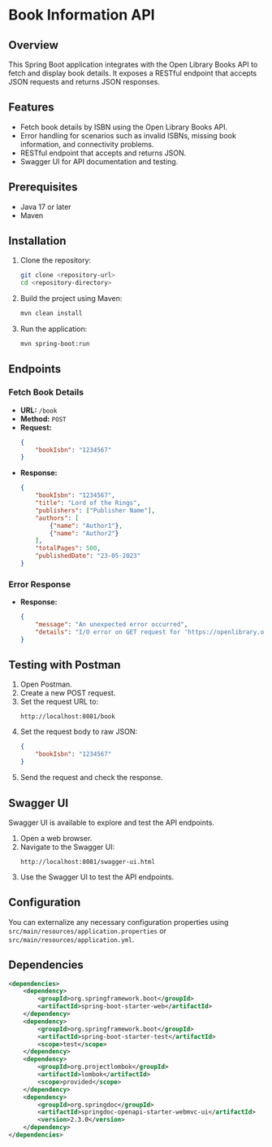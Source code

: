 # Book Information API

## Overview

This Spring Boot application integrates with the Open Library Books API to fetch and display book details. It exposes a RESTful endpoint that accepts JSON requests and returns JSON responses.

## Features

- Fetch book details by ISBN using the Open Library Books API.
- Error handling for scenarios such as invalid ISBNs, missing book information, and connectivity problems.
- RESTful endpoint that accepts and returns JSON.
- Swagger UI for API documentation and testing.

## Prerequisites

- Java 17 or later
- Maven

## Installation

1. Clone the repository:
    ```bash
    git clone <repository-url>
    cd <repository-directory>
    ```

2. Build the project using Maven:
    ```bash
    mvn clean install
    ```

3. Run the application:
    ```bash
    mvn spring-boot:run
    ```

## Endpoints

### Fetch Book Details

- **URL:** `/book`
- **Method:** `POST`
- **Request:**
    ```json
    {
        "bookIsbn": "1234567"
    }
    ```
- **Response:**
    ```json
    {
        "bookIsbn": "1234567",
        "title": "Lord of the Rings",
        "publishers": ["Publisher Name"],
        "authors": [
            {"name": "Author1"},
            {"name": "Author2"}
        ],
        "totalPages": 500,
        "publishedDate": "23-05-2023"
    }
    ```

### Error Response

- **Response:**
    ```json
    {
        "message": "An unexpected error occurred",
        "details": "I/O error on GET request for 'https://openlibrary.org/api/books': Connection timed out: no further information"
    }
    ```

## Testing with Postman

1. Open Postman.
2. Create a new POST request.
3. Set the request URL to:
    ```
    http://localhost:8081/book
    ```
4. Set the request body to raw JSON:
    ```json
    {
        "bookIsbn": "1234567"
    }
    ```
5. Send the request and check the response.

## Swagger UI

Swagger UI is available to explore and test the API endpoints.

1. Open a web browser.
2. Navigate to the Swagger UI:
    ```
    http://localhost:8081/swagger-ui.html
    ```
3. Use the Swagger UI to test the API endpoints.

## Configuration

You can externalize any necessary configuration properties using `src/main/resources/application.properties` or `src/main/resources/application.yml`.

## Dependencies

```xml
<dependencies>
    <dependency>
        <groupId>org.springframework.boot</groupId>
        <artifactId>spring-boot-starter-web</artifactId>
    </dependency>
    <dependency>
        <groupId>org.springframework.boot</groupId>
        <artifactId>spring-boot-starter-test</artifactId>
        <scope>test</scope>
    </dependency>
    <dependency>
        <groupId>org.projectlombok</groupId>
        <artifactId>lombok</artifactId>
        <scope>provided</scope>
    </dependency>
    <dependency>
        <groupId>org.springdoc</groupId>
        <artifactId>springdoc-openapi-starter-webmvc-ui</artifactId>
        <version>2.3.0</version>
    </dependency>
</dependencies>
